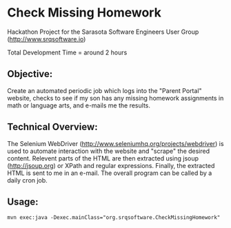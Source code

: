 # Check Missing Homework
Hackathon Project for the Sarasota Software Engineers User Group (http://www.srqsoftware.io)

Total Development Time = around 2 hours

## Objective:
Create an automated periodic job which logs into the "Parent Portal" website, checks to see if my son has any missing homework assignments in math or language arts, and e-mails me the results.  

## Technical Overview:
The Selenium WebDriver (http://www.seleniumhq.org/projects/webdriver) is used to automate interaction with the website and "scrape" the desired content.  Relevent parts of the HTML are then extracted using jsoup (http://jsoup.org) or XPath and regular expressions.  Finally, the extracted HTML is sent to me in an e-mail.  The overall program can be called by a daily cron job.  

## Usage:
`mvn exec:java -Dexec.mainClass="org.srqsoftware.CheckMissingHomework"`
